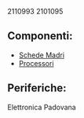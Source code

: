 2110993
2101095

## Componenti:
- [Schede Madri](componenti/schede_madri.md)
- [Processori](componenti/processori.md)

## Periferiche:

Elettronica Padovana

